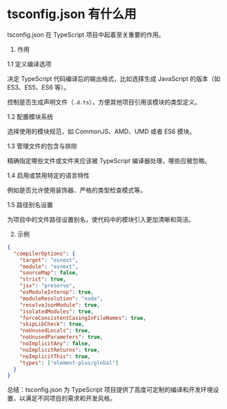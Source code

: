 # tsconfig.json 有什么用

tsconfig.json 在 TypeScript 项目中起着至关重要的作用。

1. 作用

1.1 定义编译选项

决定 TypeScript 代码编译后的输出格式，比如选择生成 JavaScript 的版本（如 ES3、ES5、ES6 等）。

控制是否生成声明文件（`.d.ts`），方便其他项目引用该模块的类型定义。

1.2 配置模块系统

选择使用的模块规范，如 CommonJS、AMD、UMD 或者 ES6 模块。

1.3 管理文件的包含与排除

精确指定哪些文件或文件夹应该被 TypeScript 编译器处理，哪些应被忽略。

1.4 启用或禁用特定的语言特性

例如是否允许使用装饰器、严格的类型检查模式等。

1.5 路径别名设置

为项目中的文件路径设置别名，使代码中的模块引入更加清晰和简洁。

2. 示例

```json
{
  "compilerOptions": {
    "target": "esnext",
    "module": "esnext",
    "sourceMap": false,
    "strict": true,
    "jsx": "preserve",
    "esModuleInterop": true,
    "moduleResolution": "node",
    "resolveJsonModule": true,
    "isolatedModules": true,
    "forceConsistentCasingInFileNames": true,
    "skipLibCheck": true,
    "noUnusedLocals": true,
    "noUnusedParameters": true,
    "noImplicitAny": false,
    "noImplicitReturns": true,
    "noImplicitThis": true,
    "types": ["element-plus/global"]
  }
}
```

总结：tsconfig.json 为 TypeScript 项目提供了高度可定制的编译和开发环境设置，以满足不同项目的需求和开发风格。
